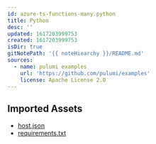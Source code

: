 ```yaml
---
id: azure-ts-functions-many.python
title: Python
desc: ''
updated: 1617203999753
created: 1617203999753
isDir: true
gitNotePath: '{{ noteHiearchy }}/README.md'
sources:
  - name: pulumi examples
    url: 'https://github.com/pulumi/examples'
    license: Apache License 2.0
---
```

## Imported Assets

- [host.json](/assets/host.json)
- [requirements.txt](/assets/requirements.txt)

